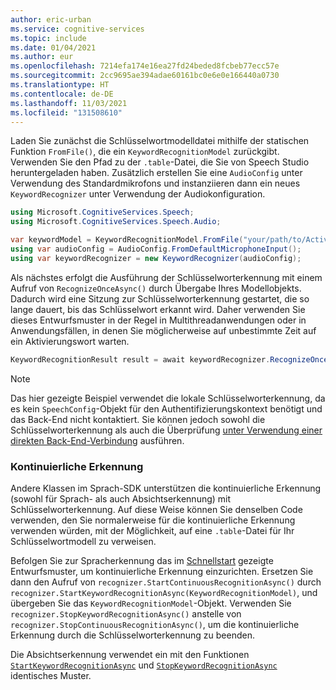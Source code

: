 ```yaml
---
author: eric-urban
ms.service: cognitive-services
ms.topic: include
ms.date: 01/04/2021
ms.author: eur
ms.openlocfilehash: 7214efa174e16ea27fd24beded8fcbeb77ecc57e
ms.sourcegitcommit: 2cc9695ae394adae60161bc0e6e0e166440a0730
ms.translationtype: HT
ms.contentlocale: de-DE
ms.lasthandoff: 11/03/2021
ms.locfileid: "131508610"
---
```

Laden Sie zunächst die Schlüsselwortmodelldatei mithilfe der statischen Funktion `FromFile()`, die ein `KeywordRecognitionModel` zurückgibt. Verwenden Sie den Pfad zu der `.table`-Datei, die Sie von Speech Studio heruntergeladen haben. Zusätzlich erstellen Sie eine `AudioConfig` unter Verwendung des Standardmikrofons und instanziieren dann ein neues `KeywordRecognizer` unter Verwendung der Audiokonfiguration.

```csharp
using Microsoft.CognitiveServices.Speech;
using Microsoft.CognitiveServices.Speech.Audio;

var keywordModel = KeywordRecognitionModel.FromFile("your/path/to/Activate_device.table");
using var audioConfig = AudioConfig.FromDefaultMicrophoneInput();
using var keywordRecognizer = new KeywordRecognizer(audioConfig);
```

Als nächstes erfolgt die Ausführung der Schlüsselworterkennung mit einem Aufruf von `RecognizeOnceAsync()` durch Übergabe Ihres Modellobjekts. Dadurch wird eine Sitzung zur Schlüsselworterkennung gestartet, die so lange dauert, bis das Schlüsselwort erkannt wird. Daher verwenden Sie dieses Entwurfsmuster in der Regel in Multithreadanwendungen oder in Anwendungsfällen, in denen Sie möglicherweise auf unbestimmte Zeit auf ein Aktivierungswort warten.

```csharp
KeywordRecognitionResult result = await keywordRecognizer.RecognizeOnceAsync(keywordModel);
```

> [!NOTE]
> Das hier gezeigte Beispiel verwendet die lokale Schlüsselworterkennung, da es kein `SpeechConfig`-Objekt für den Authentifizierungskontext benötigt und das Back-End nicht kontaktiert. Sie können jedoch sowohl die Schlüsselworterkennung als auch die Überprüfung [unter Verwendung einer direkten Back-End-Verbindung](../../../tutorial-voice-enable-your-bot-speech-sdk.md#view-the-source-code-that-enables-keyword) ausführen.

### <a name="continuous-recognition"></a>Kontinuierliche Erkennung

Andere Klassen im Sprach-SDK unterstützen die kontinuierliche Erkennung (sowohl für Sprach- als auch Absichtserkennung) mit Schlüsselworterkennung. Auf diese Weise können Sie denselben Code verwenden, den Sie normalerweise für die kontinuierliche Erkennung verwenden würden, mit der Möglichkeit, auf eine `.table`-Datei für Ihr Schlüsselwortmodell zu verweisen.

Befolgen Sie zur Spracherkennung das im [Schnellstart](../../../get-started-speech-to-text.md?pivots=programming-language-csharp&tabs=script%2cbrowser%2cwindowsinstall#continuous-recognition) gezeigte Entwurfsmuster, um kontinuierliche Erkennung einzurichten. Ersetzen Sie dann den Aufruf von `recognizer.StartContinuousRecognitionAsync()` durch `recognizer.StartKeywordRecognitionAsync(KeywordRecognitionModel)`, und übergeben Sie das `KeywordRecognitionModel`-Objekt. Verwenden Sie `recognizer.StopKeywordRecognitionAsync()` anstelle von `recognizer.StopContinuousRecognitionAsync()`, um die kontinuierliche Erkennung durch die Schlüsselworterkennung zu beenden.

Die Absichtserkennung verwendet ein mit den Funktionen [`StartKeywordRecognitionAsync`](/dotnet/api/microsoft.cognitiveservices.speech.intent.intentrecognizer.startkeywordrecognitionasync#Microsoft_CognitiveServices_Speech_Intent_IntentRecognizer_StartKeywordRecognitionAsync_Microsoft_CognitiveServices_Speech_KeywordRecognitionModel_) und [`StopKeywordRecognitionAsync`](/dotnet/api/microsoft.cognitiveservices.speech.intent.intentrecognizer.stopkeywordrecognitionasync#Microsoft_CognitiveServices_Speech_Intent_IntentRecognizer_StopKeywordRecognitionAsync) identisches Muster.
